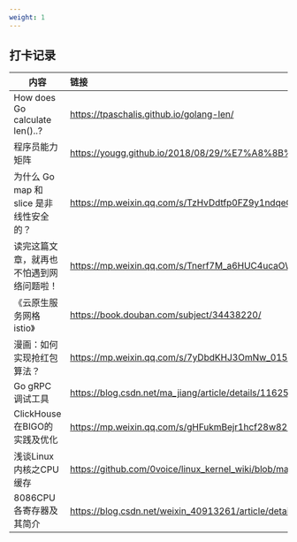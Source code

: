 ```yaml
---
weight: 1
---
```


## 打卡记录

| 内容                                     | 链接                                                         |
| ---------------------------------------- | :----------------------------------------------------------- |
| How does Go calculate len()..?           | https://tpaschalis.github.io/golang-len/                     |
| 程序员能力矩阵                           | https://yougg.github.io/2018/08/29/%E7%A8%8B%E5%BA%8F%E5%91%98%E8%83%BD%E5%8A%9B%E7%9F%A9%E9%98%B5/ |
| 为什么 Go map 和 slice 是非线性安全的？  | https://mp.weixin.qq.com/s/TzHvDdtfp0FZ9y1ndqeCRw            |
| 读完这篇文章，就再也不怕遇到网络问题啦！ | https://mp.weixin.qq.com/s/Tnerf7M_a6HUC4ucaOWzeg            |
| 《云原生服务网格istio》                  | https://book.douban.com/subject/34438220/                    |
| 漫画：如何实现抢红包算法？               | https://mp.weixin.qq.com/s/7yDbdKHJ3OmNw_015Jc8Cg            |
| Go gRPC 调试工具                         | https://blog.csdn.net/ma_jiang/article/details/116256616?utm_source=app&app_version=4.12.0&code=app_1562916241&uLinkId=usr1mkqgl919blen |
| ClickHouse在BIGO的实践及优化             | https://mp.weixin.qq.com/s/gHFukmBejr1hcf28w82iCA            |
| 浅谈Linux内核之CPU缓存                   | https://github.com/0voice/linux_kernel_wiki/blob/main/%E6%96%87%E7%AB%A0/%E6%B5%85%E8%B0%88Linux%E5%86%85%E6%A0%B8%E4%B9%8BCPU%E7%BC%93%E5%AD%98.md |
| 8086CPU各寄存器及其简介                  | https://blog.csdn.net/weixin_40913261/article/details/90762210 |

